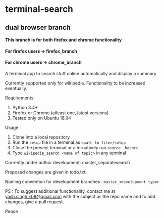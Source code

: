 # terminal-search
## dual browser branch

#### This branch is for both firefox and chrome functionality
#### For firefox users -> firefox_branch
#### For chrome users  -> chrome_branch

A terminal app to search stuff online automatically and display a summary

Currently supported only for wikipedia. Functionality to be increased eventually.

Requirements:
1. Python 3.4+
2. Firefox or Chrome (atleast one, latest versions)
3. Tested only on Ubuntu 18.04

Usage : 
1. Clone into a local repository
2. Run the `setup` file in a terminal as `<path to file>/setup`
3. Close the present terminal or alternatively run `source .bashrc` 
3. Type `wikipedia_search <name of topic>` in any terminal

Currently under author development: master_separatesearch

Proposed changes are given in todo.txt.

Naming convention for development branches : `master_<development type>`

PS : To suggest additional functionality, contact me at yash.singh.k08@gmail.com with the
     subject as the repo name and to add changes, give a pull request.

Peace
